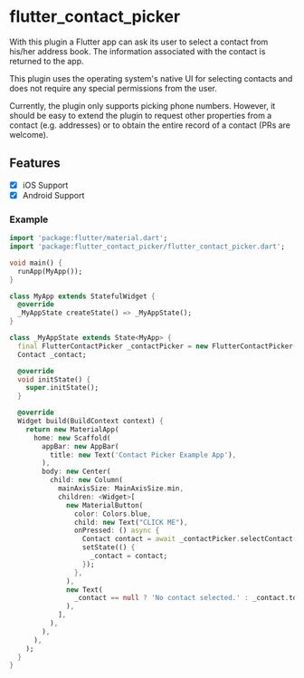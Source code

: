# flutter_contact_picker

With this plugin a Flutter app can ask its user to select a contact from his/her address book. The information associated with the contact is returned to the app.

This plugin uses the operating system's native UI for selecting contacts and does not require any special permissions from the user.

Currently, the plugin only supports picking phone numbers. However, it should be easy to extend the plugin to request other properties from a contact (e.g. addresses) or to obtain the entire record of a contact (PRs are welcome).

## Features

- [X] iOS Support
- [X] Android Support

### Example

``` dart
import 'package:flutter/material.dart';
import 'package:flutter_contact_picker/flutter_contact_picker.dart';

void main() {
  runApp(MyApp());
}

class MyApp extends StatefulWidget {
  @override
  _MyAppState createState() => _MyAppState();
}

class _MyAppState extends State<MyApp> {
  final FlutterContactPicker _contactPicker = new FlutterContactPicker();
  Contact _contact;

  @override
  void initState() {
    super.initState();
  }

  @override
  Widget build(BuildContext context) {
    return new MaterialApp(
      home: new Scaffold(
        appBar: new AppBar(
          title: new Text('Contact Picker Example App'),
        ),
        body: new Center(
          child: new Column(
            mainAxisSize: MainAxisSize.min,
            children: <Widget>[
              new MaterialButton(
                color: Colors.blue,
                child: new Text("CLICK ME"),
                onPressed: () async {
                  Contact contact = await _contactPicker.selectContact();
                  setState(() {
                    _contact = contact;
                  });
                },
              ),
              new Text(
                _contact == null ? 'No contact selected.' : _contact.toString(),
              ),
            ],
          ),
        ),
      ),
    );
  }
}
```
